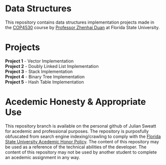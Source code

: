 # Data Structures
This repository contains data structures implementation projects made in the [COP4530](http://www.cs.fsu.edu/~duan/classes/cop4530/syllabus.htm) course by [Professor Zhenhai Duan](http://www.cs.fsu.edu/~duan/) at Florida State University.

# Projects
**Project 1** - Vector Implementation  
**Project 2** - Doubly Linked List Implementation  
**Project 3** - Stack Implementation  
**Project 4** - Binary Tree Implementation  
**Project 5** - Hash Table Implementation  

# Acedemic Honesty & Appropriate Use
This repository branch is available on the personal github of Julian Sweatt for acedemic and professional purposes. The repository is purposfully obfuscated from search engine indexing/crawling to comply with the [Florida State University Acedemic Honor Policy](https://fda.fsu.edu/sites/g/files/imported/storage/original/application/0ab8e9de6a98c1377d68de9717988bda.pdf). The content of this repository may be used as a reference of the technical abilities of the developer. The content of this repository may not be used by another student to complete an acedemic assignment in any way.